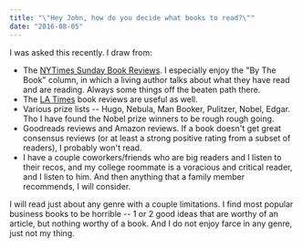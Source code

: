 ```yaml
---
title: "\"Hey John, how do you decide what books to read?\""
date: "2016-08-05"
---
```


I was asked this recently. I draw from:

- The [NYTimes Sunday Book Reviews](http://www.nytimes.com/section/books?action=click&contentCollection=arts&region=navbar&module=collectionsnav&pagetype=sectionfront&pgtype=sectionfront). I especially enjoy the "By The Book" column, in which a living author talks about what they have read and are reading. Always some things off the beaten path there.
- The [LA Times](http://www.latimes.com/books/reviews/) book reviews are useful as well.
- Various prize lists -- Hugo, Nebula, Man Booker, Pulitzer, Nobel, Edgar. Tho I have found the Nobel prize winners to be rough rough going.
- Goodreads reviews and Amazon reviews. If a book doesn't get great consensus reviews (or at least a strong positive rating from a subset of readers), I probably won't read.
- I have a couple coworkers/friends who are big readers and I listen to their recos, and my college roommate is a voracious and critical reader, and I listen to him. And then anything that a family member recommends, I will consider.

I will read just about any genre with a couple limitations. I find most popular business books to be horrible -- 1 or 2 good ideas that are worthy of an article, but nothing worthy of a book. And I do not enjoy farce in any genre, just not my thing.
